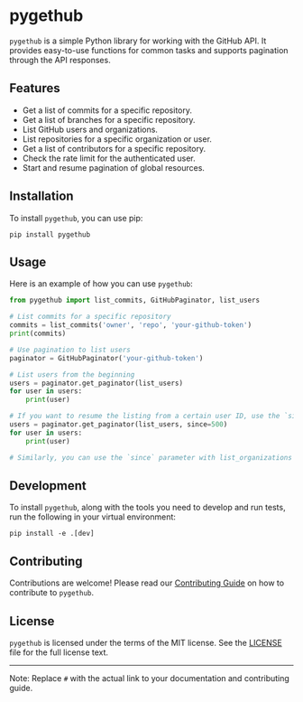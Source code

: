 # pygethub

`pygethub` is a simple Python library for working with the GitHub API. It provides easy-to-use functions for common tasks and supports pagination through the API responses.

## Features

- Get a list of commits for a specific repository.
- Get a list of branches for a specific repository.
- List GitHub users and organizations.
- List repositories for a specific organization or user.
- Get a list of contributors for a specific repository.
- Check the rate limit for the authenticated user.
- Start and resume pagination of global resources.

## Installation

To install `pygethub`, you can use pip:

```
pip install pygethub
```

## Usage

Here is an example of how you can use `pygethub`:

```python
from pygethub import list_commits, GitHubPaginator, list_users

# List commits for a specific repository
commits = list_commits('owner', 'repo', 'your-github-token')
print(commits)

# Use pagination to list users
paginator = GitHubPaginator('your-github-token')

# List users from the beginning
users = paginator.get_paginator(list_users)
for user in users:
    print(user)

# If you want to resume the listing from a certain user ID, use the `since` parameter
users = paginator.get_paginator(list_users, since=500)
for user in users:
    print(user)

# Similarly, you can use the `since` parameter with list_organizations to resume listing from a certain organization ID
```

## Development

To install `pygethub`, along with the tools you need to develop and run tests, run the following in your virtual environment:

```
pip install -e .[dev]
```

## Contributing

Contributions are welcome! Please read our [Contributing Guide](CONTRIBUTING.md) on how to contribute to `pygethub`.

## License

`pygethub` is licensed under the terms of the MIT license. See the [LICENSE](LICENSE) file for the full license text.

---

Note: Replace `#` with the actual link to your documentation and contributing guide.
